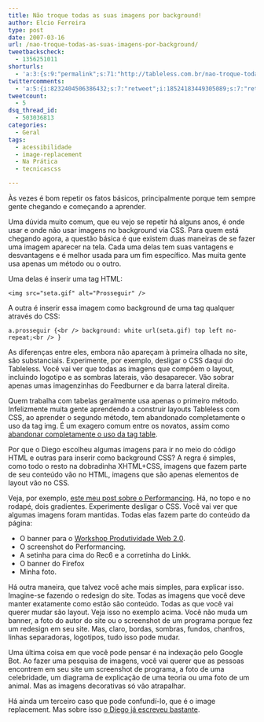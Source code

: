 ```yaml
---
title: Não troque todas as suas imagens por background!
author: Elcio Ferreira
type: post
date: 2007-03-16
url: /nao-troque-todas-as-suas-imagens-por-background/
tweetbackscheck:
  - 1356251011
shorturls:
  - 'a:3:{s:9:"permalink";s:71:"http://tableless.com.br/nao-troque-todas-as-suas-imagens-por-background";s:7:"tinyurl";s:26:"http://tinyurl.com/3fuugc3";s:4:"isgd";s:19:"http://is.gd/gIYG5X";}'
twittercomments:
  - 'a:5:{i:8232404506386432;s:7:"retweet";i:18524183449305089;s:7:"retweet";i:21344047213842432;s:7:"retweet";i:34027031129890816;s:7:"retweet";i:50243902250287104;s:7:"retweet";}'
tweetcount:
  - 5
dsq_thread_id:
  - 503036813
categories:
  - Geral
tags:
  - acessibilidade
  - image-replacement
  - Na Prática
  - tecnicascss

---
```

Às vezes é bom repetir os fatos básicos, principalmente porque tem sempre gente chegando e começando a aprender.

Uma dúvida muito comum, que eu vejo se repetir há alguns anos, é onde usar e onde não usar imagens no background via CSS. Para quem está chegando agora, a questão básica é que existem duas maneiras de se fazer uma imagem aparecer na tela. Cada uma delas tem suas vantagens e desvantagens e é melhor usada para um fim específico. Mas muita gente usa apenas um método ou o outro.

Uma delas é inserir uma tag HTML:

`<img src="seta.gif" alt="Prosseguir" />`

A outra é inserir essa imagem como background de uma tag qualquer através do CSS:

`a.prosseguir {<br />
   background: white url(seta.gif) top left no-repeat;<br />
}`

As diferenças entre eles, embora não apareçam à primeira olhada no site, são substanciais. Experimente, por exemplo, desligar o CSS daqui do Tableless. Você vai ver que todas as imagens que compôem o layout, incluindo logotipo e as sombras laterais, vão desaparecer. Vão sobrar apenas umas imagenzinhas do Feedburner e da barra lateral direita.

Quem trabalha com tabelas geralmente usa apenas o primeiro método. Infelizmente muita gente aprendendo a construir layouts Tableless com CSS, ao aprender o segundo método, tem abandonado completamente o uso da tag img. É um exagero comum entre os novatos, assim como [abandonar completamente o uso da tag table][1].

Por que o Diego escolheu algumas imagens para ir no meio do código HTML e outras para inserir como background CSS? A regra é simples, como todo o resto na dobradinha XHTML+CSS, imagens que fazem parte de seu conteúdo vão no HTML, imagens que são apenas elementos de layout vão no CSS.

Veja, por exemplo, [este meu post sobre o Performancing][2]. Há, no topo e no rodapé, dois gradientes. Experimente desligar o CSS. Você vai ver que algumas imagens foram mantidas. Todas elas fazem parte do conteúdo da página:

  * O banner para o [Workshop Produtividade Web 2.0][3].
  * O screenshot do Performancing.
  * A setinha para cima do Rec6 e a corretinha do Linkk.
  * O banner do Firefox
  * Minha foto.

Há outra maneira, que talvez você ache mais simples, para explicar isso. Imagine-se fazendo o redesign do site. Todas as imagens que você deve manter exatamente como estão são conteúdo. Todas as que você vai querer mudar são layout. Veja isso no exemplo acima. Você não muda um banner, a foto do autor do site ou o screenshot de um programa porque fez um redesign em seu site. Mas, claro, bordas, sombras, fundos, chanfros, linhas separadoras, logotipos, tudo isso pode mudar.

Uma última coisa em que você pode pensar é na indexação pelo Google Bot. Ao fazer uma pesquisa de imagens, você vai querer que as pessoas encontrem em seu site um screenshot de programa, a foto de uma celebridade, um diagrama de explicação de uma teoria ou uma foto de um animal. Mas as imagens decorativas só vão atrapalhar.

Há ainda um terceiro caso que pode confundí-lo, que é o image replacement. Mas sobre isso [o Diego já escreveu bastante][4].

 [1]: http://tableless.com.br/forum/viewtopic.php?t=3821
 [2]: http://blog.elcio.com.br/performancing/
 [3]: http://curso.visie.com.br/go/2/http://visie.com.br/afiliados/6/visie.com.br/workshop/
 [4]: http://tableless.com.br/aprenda/image-replacement-ou-imagens